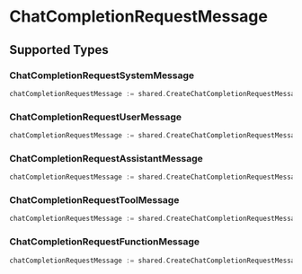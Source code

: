 # ChatCompletionRequestMessage


## Supported Types

### ChatCompletionRequestSystemMessage

```go
chatCompletionRequestMessage := shared.CreateChatCompletionRequestMessageChatCompletionRequestSystemMessage(shared.ChatCompletionRequestSystemMessage{/* values here */})
```

### ChatCompletionRequestUserMessage

```go
chatCompletionRequestMessage := shared.CreateChatCompletionRequestMessageChatCompletionRequestUserMessage(shared.ChatCompletionRequestUserMessage{/* values here */})
```

### ChatCompletionRequestAssistantMessage

```go
chatCompletionRequestMessage := shared.CreateChatCompletionRequestMessageChatCompletionRequestAssistantMessage(shared.ChatCompletionRequestAssistantMessage{/* values here */})
```

### ChatCompletionRequestToolMessage

```go
chatCompletionRequestMessage := shared.CreateChatCompletionRequestMessageChatCompletionRequestToolMessage(shared.ChatCompletionRequestToolMessage{/* values here */})
```

### ChatCompletionRequestFunctionMessage

```go
chatCompletionRequestMessage := shared.CreateChatCompletionRequestMessageChatCompletionRequestFunctionMessage(shared.ChatCompletionRequestFunctionMessage{/* values here */})
```

